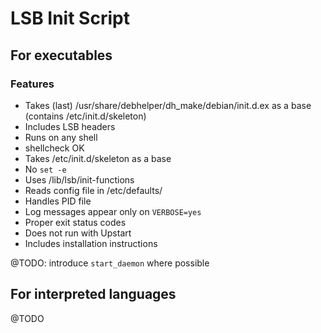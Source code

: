 # LSB Init Script

## For executables

### Features

- Takes (last) /usr/share/debhelper/dh_make/debian/init.d.ex as a base (contains /etc/init.d/skeleton)
- Includes LSB headers
- Runs on any shell
- shellcheck OK
- Takes /etc/init.d/skeleton as a base
- No `set -e`
- Uses /lib/lsb/init-functions
- Reads config file in /etc/defaults/
- Handles PID file
- Log messages appear only on `VERBOSE=yes`
- Proper exit status codes
- Does not run with Upstart
- Includes installation instructions

@TODO: introduce `start_daemon` where possible

## For interpreted languages

@TODO
